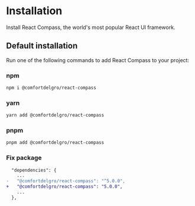 # Installation

<p class="description">Install React Compass, the world's most popular React UI framework.</p>

## Default installation

Run one of the following commands to add React Compass to your project:

### npm

```bash
npm i @comfortdelgro/react-compass
```

### yarn

```bash
yarn add @comfortdelgro/react-compass
```

### pnpm

```bash
pnpm add @comfortdelgro/react-compass
```

### Fix package

```diff
  "dependencies": {
    ...
-   "@comfortdelgro/react-compass": "^5.0.0",
+   "@comfortdelgro/react-compass": "5.0.0",
    ...
  },
```
